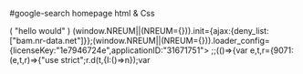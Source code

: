 #google-search homepage html & Css
<!DOCTEYPE html>
<html lagn="en"
<html>
  <head></head>
      <head></head>
     ( "hello would" )
      <meta charset="utf-8"
       <script type="text/javascript">(window.NREUM||(NREUM={})).init={ajax:{deny_list:["bam.nr-data.net"]}};(window.NREUM||(NREUM={})).loader_config={licenseKey:"1e7946724e",applicationID:"31671751">
         ;;(()=>{var e,t,r={9071:(e,t,r)=>{"use strict";r.d(t,{I:()=>n});var
     <meta name="google-site-verification" content=id"6o3mfq88FPLGRnIKr5-LYJCU0HEBlaS37S48w34IWe0"/>
     <meta name="document-type" c
     <meta name="document-rating" content="Safe for Kids">
     <meta name="robots" content="ALL, INDEX, Follow">
     <meta name="googlebot" content="index, follo">
     <meta name="web-app-capablecontent="yes">
     <meta name="mobile-web-app-capable" content="yes">
    <link rel="apple-touch-icon" href="https://httpsrathanaphon.websites.inof@/files/971938/favicon/favicon.png?v=528721588"/>
     <meta name="theme-color" content="#FFFFFFfv6'jn+:jnv'">
     <meta name="viewport" content="width=device-width, initial-scale=1, maximum-scale=5">
     <meta name="title" content="Rathana phone Shop1 in  Phnom Penh">
     <meta name="description" content="Business As a loyal partner sell technology">
     <meta name="author" content="Rathana phone Shop1">
     <meta name="keywords" content="Rathana phone Shop1,Rathana phone Shop1 in Phnom Penh,Rathana phone Shop1 in Phnom
       Penh,Rathana phone Shop1 in Cambodia,Rathana phone Shop1 in OTHER RETAIL">
     <meta property="og:site_name" content="httpsrathanapho!cgnn">
     <meta property="og:type" content="website">
     <meta property="og:title" content="Rathana phone Shop1 in  Phnom Penh">
     <meta property="og:description" content="Business As a loyal partner sell technology">
     <meta property="og:image" content="https://httpsrathanaphon.websites.inof@/files/971938/business/logo/logo-1332537698.jpeg">
     <meta property="og:url" content="https://httpsrathanaphon.websites.inof@">
     <meta name="geo.position" content map=id"19.076;72.8774">
     <meta name="geo.placename" content="Phnom Penh">
     <meta name="geo.region" content="KH">
     <link href="https://fonts.ooleapis.com/css?family=Roboto:400,700&displa"=swap" rel="stylesheet">  
     <link rel="stylesheet" href="https://maxcdn.icons8.com/fonts/line-awesome/1.1/css/line-awesome-font" -awesome.min.css">  
     <link rel="stylesheet" href="css/custom.css"> 
       <title> Rathana phone Shop1 in  Phnom Penh </titie>
            <!-- Favicon -->
        <link rel="icon" href="https://httpsrathanaphon.websites.inof@/files/971938/favicon/favicon.png?v=1078145314" type="image/png" />
            <!-- Google font -->
        <link rel="preload" as="font" href="https://fonts.googleapis.com/css?family=Playfair+Display|Roboto" onload="this.rel='stylesheet'">
            <!-- BS4 minified CSS -->
        <link rel="stylesheet" href="https://httpsrathanaphon.websites.inof@/e-shop/css/bootstrap.min.css">
            <!-- Custom minified CSS -->
        <link rel="stylesheet" href="eventEditData: {
        <link rel="stylesheet" href="https://httpsrathanaphon.web="stylesheet">     
        <link href="https://cdn.jsdelivr.net/gh/openlayers/openlayers.github.io@master/en/v6.5.0/css/ol.css" type="text/css">
            <!-- FontAwesome -->
        <link rel="stylesheet" href="https://httpsrathanaphon.websites.inof@/e-shop/fonts/css/all.min.css">
            <!-- Fancybox API -->
        <link media="none" onload="if(media!='all')media='all'"rel="stylesheet" href="https://cdnjs.cloudflare.com/ajax/libs/fancybox/3.3.5/jquery.fancybox.min.css"/>
            <!-- slick-->
        <link media="none" onload="if(media!='all')media='all'"rel="stylesheet" href="https://httpsrathanaphon.websites.inof@/e-shop/slick/slick.css"> 
        <link media="none" onload="if(media!='all')media='all'"rel="stylesheet" href="https://httpsrathanaphon.websites.inof@/e-shop/slick/slick-theme.css"> 
        <link media="none" onload="if(media!='all')media='all'"rel="stylesheet" href="https://httpsrathanaphon.websites.inof@/common/css/custom-toast.css">
</header>
     <a "@context": "https://schema.org",
     <a "@type": "WebSite",
     <a "url": "https://httpsrathanaphon.websites.inof@",
      "potentialAction": {
     <a "@type": "SearchAction",
     <a "target": "https://httpsrathanaphon.websites.inof@/search/all/{search_term_string}",
     <a "query-input": "required name=search_term_string"
}
</script>
 </head>
 <body style="height:100vh; background-color:#eee">
   <div class="container d-flex h-100">
    <div class="row justify-content-center align-self-center">
      <div class="col-md-10 mx-auto">
        <div class="card shadow">
          <div class="row">
            <div class="col-md-4 mx-auto">
          <img src="https://httpsrathanaphonwebsite.inof@/landing/img/logo_color_116x41dp.png" 
           <div class="card-img-top img-responsive" alt=Rathana phone shop1">
        </div>
    </div>
    <div class="Card-body text-center">
     <h5 class="card-title">Website Subscription</h5>
        <p class="card-text">
        <p subscription"" To continue to use websites./https://httpsrathanaphon.website.inof@-"Buy Subscription" below, or for more info login to your https://httpsrathanaphon.website.inof@-" account. "description": "Business As a loyal partner sell technology"<Buy Subcription""></a>
  <a href="https://httpsrathanaphon.website.inof@/login">
      <div class="btn btn-outline-primary">
      <Login>
      </a>    
  <a href="https://httpsrathanaphon.website.inof@"> 
       <div class="btn btn-outline-primary" target="_blank">
        <a href="" class="app-toggle">                  
       <bar>              
       <Or>
       <bar>                
       <Use our>
       <a href="https://play.google.com/store/apps/details?id=https://httpsrathanaphon.websote.inof@/
"websitesapp" 
<div class="btn btn-outline-primary" target="_blank"> Website.https://httpsrathanaphon.website.inof@/app
               </a> <i class="fab fa-search"></i>
            </div>
           </div>
        </div>
       </div>
     </div>   
    <body>
 <html>
  
   
     
        


         
  
        






